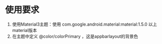 # 使用要求
1. 使用Material3主题：使用 com.google.android.material:material:1.5.0 以上material版本
2. 在主题中定义 <item name="colorSurface">@color/colorPrimary</item> ，这是appbarlayout的背景色
